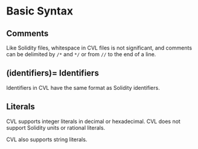 Basic Syntax
============

Comments
--------

Like Solidity files, whitespace in CVL files is not significant, and comments
can be delimited by `/*` and `*/` or from `//` to the end of a line.

(identifiers)=
Identifiers
-----------

Identifiers in CVL have the same format as Solidity identifiers.

Literals
--------

CVL supports integer literals in decimal or hexadecimal.  CVL does not support
Solidity units or rational literals.

CVL also supports string literals.

